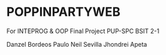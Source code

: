 # POPPINPARTYWEB
For INTEPROG & OOP Final Project
PUP-SPC
BSIT 2-1

Danzel Bordeos
Paulo Neil Sevilla
Jhondrei Apeta
